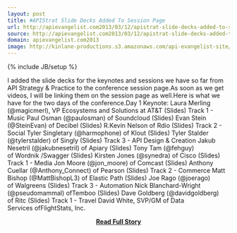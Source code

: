 ```yaml
---
layout: post
title: #APIStrat Slide Decks Added To Session Page
url: http://apievangelist.com2013/03/12/apistrat-slide-decks-added-to-session-page/
source: http://apievangelist.com2013/03/12/apistrat-slide-decks-added-to-session-page/
domain: apievangelist.com2013
image: http://kinlane-productions.s3.amazonaws.com/api-evangelist-site/blog/api-strategy-practice-event-2-sold-out.png
---
```

{% include JB/setup %}<p>I added the slide decks for the keynotes and sessions we have so far from API Strategy &amp; Practice to the conference session page.As soon as we get videos, I will be linking them on the session page as well.Here is what we have for the two days of the conference.Day 1 Keynote: Laura Merling (@magicmerl), VP Ecosystems and Solutions at AT&amp;T (Slides) Track 1 - Music Paul Osman (@paulosman) of Soundcloud (Slides) Evan Stein (@SteinEvan) of Decibel (Slides) R.Kevin Nelson of Rdio (Slides) Track 2 - Social Tyler Singletary (@harmophone) of Klout (Slides) Tyler Stalder (@tylerstalder) of Singly (Slides) Track 3 - API Design &amp; Creation Jakub Nesetril (@jakubnesetril) of Apiary (Slides) Tony Tam (@fehguy) of Wordnik /Swagger (Slides) Kirsten Jones (@synedra) of Cisco (Slides) Track 1 - Media Jon Moore (@jon_moore) of Comcast (Slides) Anthony Cuellar (@Anthony_Connect) of Pearson (Slides) Track 2 - Commerce Matt Bishop (@MattBishopL3) of Elastic Path (Slides) Joe Rago (@joerago) of Walgreens (Slides) Track 3 - Automation Nick Blanchard-Wright (@pseudomammal) ofTemboo (Slides) Dave Goldberg (@davidgoldberg) of Ritc (Slides) Track 1 - Travel David White, SVP/GM of Data Services ofFlightStats, Inc.</p>
<center><p><a href="http://apievangelist.com2013/03/12/apistrat-slide-decks-added-to-session-page/" style='padding:25px; font-sze:18px; font-weight: bold;'>Read Full Story</a></p></center>
